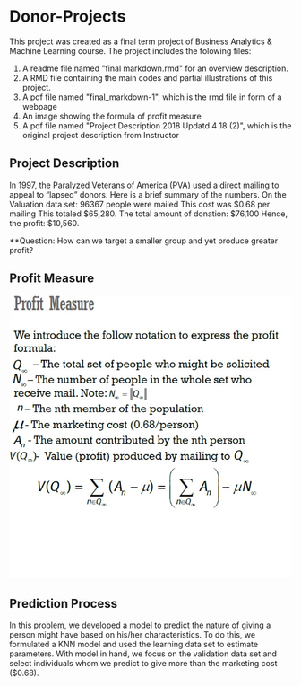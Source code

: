 # Donor-Projects
This project was created as a final term project of Business Analytics & Machine Learning course. 
The project includes the folowing files:
1. A readme file named "final markdown.rmd" for an overview description. 
2. A RMD file containing the main codes and partial illustrations of this project.
3. A pdf file named "final_markdown-1", which is the rmd file in form of a webpage
3. An image showing the formula of profit measure
4. A pdf file named "Project Description 2018 Updatd 4 18 (2)", which is the original project description from Instructor

## Project Description
In 1997, the Paralyzed Veterans of America (PVA) used a direct mailing to appeal to “lapsed” donors. Here is a brief summary of the numbers. On the Valuation data set:
96367 people were mailed
This cost was $0.68 per mailing
This totaled $65,280.
The total amount of donation: $76,100
Hence, the profit: $10,560.

**Question: How can we target a smaller group and yet produce greater profit?


## Profit Measure
![alt text](https://github.com/Locas5/Donor-Projects/blob/master/profit_measure.jpg)

## Prediction Process
In this problem, we developed a model to predict the nature of giving a person might have based on his/her characteristics. To do this, we formulated a KNN model and used the learning data set to estimate parameters.
With model in hand, we focus on the validation data set and select individuals whom we predict to give more than the marketing cost ($0.68).
